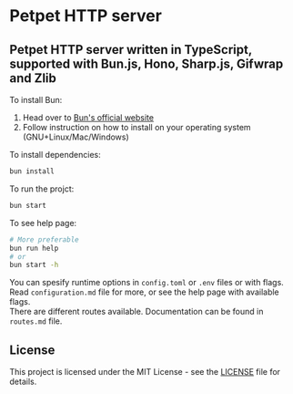 # Petpet HTTP server  

## Petpet HTTP server written in TypeScript, supported with Bun.js, Hono, Sharp.js, Gifwrap and Zlib  

To install Bun:  
1. Head over to [Bun's official website](https://bun.sh)  
2. Follow instruction on how to install on your operating system (GNU+Linux/Mac/Windows)  

To install dependencies:  
```sh
bun install
```

To run the projct:
```sh
bun start 
```

To see help page:
```sh
# More preferable
bun run help
# or
bun start -h
```

You can spesify runtime options in `config.toml` or `.env` files or with flags. Read `configuration.md` file for more, or see the help page with available flags.  
There are different routes available. Documentation can be found in `routes.md` file.  


## License

This project is licensed under the MIT License - see the [LICENSE](LICENSE) file for details.  
